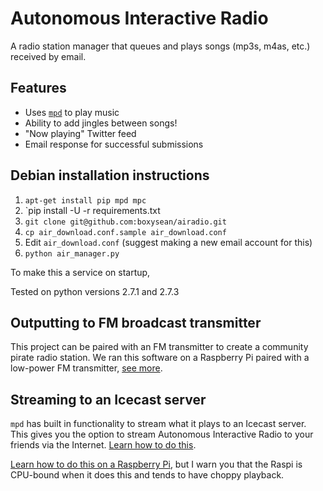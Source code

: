 Autonomous Interactive Radio
============================

A radio station manager that queues and plays songs (mp3s, m4as, etc.) received by email.

Features
--------

* Uses [`mpd`](http://en.wikipedia.org/wiki/Music_Player_Daemon) to play music
* Ability to add jingles between songs!
* "Now playing" Twitter feed
* Email response for successful submissions

Debian installation instructions
--------------------------------

1. `apt-get install pip mpd mpc`
2. `pip install -U -r requirements.txt
3. `git clone git@github.com:boxysean/airadio.git`
4. `cp air_download.conf.sample air_download.conf`
5. Edit `air_download.conf` (suggest making a new email account for this)
4. `python air_manager.py`

To make this a service on startup, 

Tested on python versions 2.7.1 and 2.7.3

Outputting to FM broadcast transmitter
--------------------------------------

This project can be paired with an FM transmitter to create a community pirate radio station. We ran this software on a Raspberry Pi paired with a low-power FM transmitter, [see more](http://heartheair.tumblr.com/).

Streaming to an Icecast server
------------------------------

`mpd` has built in functionality to stream what it plays to an Icecast server. This gives you the option to stream Autonomous Interactive Radio to your friends via the Internet. [Learn how to do this](http://www.omskakas.se/2006/06/your-own-internet-radio-station-with-mpdicecast.html).

[Learn how to do this on a Raspberry Pi](http://www.t3node.com/blog/streaming-audio-with-mpd-and-icecast2-on-raspberry-pi/), but I warn you that the Raspi is CPU-bound when it does this and tends to have choppy playback.
